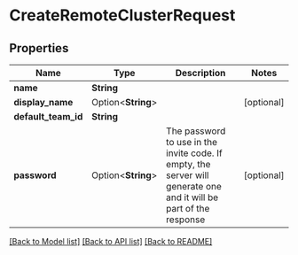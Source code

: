 # CreateRemoteClusterRequest

## Properties

Name | Type | Description | Notes
------------ | ------------- | ------------- | -------------
**name** | **String** |  | 
**display_name** | Option<**String**> |  | [optional]
**default_team_id** | **String** |  | 
**password** | Option<**String**> | The password to use in the invite code. If empty, the server will generate one and it will be part of the response  | [optional]

[[Back to Model list]](../README.md#documentation-for-models) [[Back to API list]](../README.md#documentation-for-api-endpoints) [[Back to README]](../README.md)


